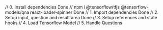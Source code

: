 // 0. Install dependencies Done
// npm i @tensorflow/tfjs @tensorflow-models/qna react-loader-spinner Done
// 1. Import dependencies Done
// 2. Setup input, question and result area Done
// 3. Setup references and state hooks
// 4. Load Tensorflow Model
// 5. Handle Questions

